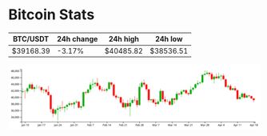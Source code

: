 # Bitcoin Stats

BTC/USDT|24h change|24h high|24h low|
|---|---|---|---|
|$39168.39|-3.17%|$40485.82|$38536.51|

<img src="./chart.svg">
